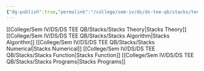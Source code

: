 ```yaml
---
{"dg-publish":true,"permalink":"/college/sem-iv/ds/ds-tee-qb/stacks/tee-stacks/"}
---
```


[[College/Sem IV/DS/DS TEE QB/Stacks/Stacks Theory\|Stacks Theory]]
[[College/Sem IV/DS/DS TEE QB/Stacks/Stacks Algorithm\|Stacks Algorithm]]
[[College/Sem IV/DS/DS TEE QB/Stacks/Stacks Numerical\|Stacks Numerical]]
[[College/Sem IV/DS/DS TEE QB/Stacks/Stacks Function\|Stacks Function]]
[[College/Sem IV/DS/DS TEE QB/Stacks/Stacks Programs\|Stacks Programs]]

